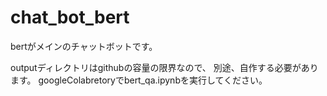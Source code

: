 # chat_bot_bert
bertがメインのチャットボットです。

outputディレクトリはgithubの容量の限界なので、
別途、自作する必要があります。
googleColabretoryでbert_qa.ipynbを実行してください。





